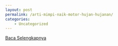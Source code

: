 ```yaml
---
layout: post
permalink: /arti-mimpi-naik-motor-hujan-hujanan/
categories:
    - Uncategorized
---
```


[Baca Selengkapnya](/01)